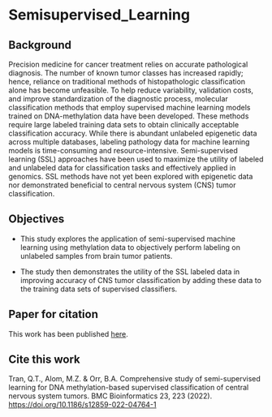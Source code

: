 # Semisupervised_Learning
## Background

Precision medicine for cancer treatment relies on accurate pathological diagnosis. The number of known tumor classes has increased rapidly; hence, reliance on traditional methods of histopathologic classification alone has become unfeasible. To help reduce variability, validation costs, and improve standardization of the diagnostic process, molecular classification methods that employ supervised machine learning models trained on DNA-methylation data have been developed. These methods require large labeled training data sets to obtain clinically acceptable classification accuracy. While there is abundant unlabeled epigenetic data across multiple databases,  labeling pathology data for machine learning models is time-consuming and resource-intensive. Semi-supervised learning (SSL) approaches have been used to maximize the utility of labeled and unlabeled data for classification tasks and effectively applied in genomics. SSL methods have not yet been explored with epigenetic data nor demonstrated beneficial to central nervous system (CNS) tumor classification. 

## Objectives

* This study explores the application of semi-supervised machine learning using methylation data to objectively perform labeling on unlabeled samples from brain tumor patients.

* The study then demonstrates the utility of the SSL labeled data in improving accuracy of CNS tumor classification by adding these data to the training data sets of supervised classifiers.


## Paper for citation

This work has been published [here](https://bmcbioinformatics.biomedcentral.com/articles/10.1186/s12859-022-04764-1).

## Cite this work
Tran, Q.T., Alom, M.Z. & Orr, B.A. Comprehensive study of semi-supervised learning for DNA methylation-based supervised classification of central nervous system tumors. BMC Bioinformatics 23, 223 (2022). https://doi.org/10.1186/s12859-022-04764-1
